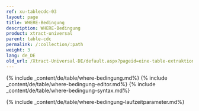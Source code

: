 ```yaml
---
ref: xu-tablecdc-03
layout: page
title: WHERE-Bedingung
description: WHERE-Bedingung
product: xtract-universal
parent: table-cdc
permalink: /:collection/:path
weight: 3
lang: de_DE
old_url: /Xtract-Universal-DE/default.aspx?pageid=eine-table-extraktion-definieren
---
```


{% include _content/de/table/where-bedingung.md%}
{% include _content/de/table/where-bedingung-editor.md%}
{% include _content/de/table/where-bedingung-syntax.md%}

{% include _content/de/table/where-bedingung-laufzeitparameter.md%}